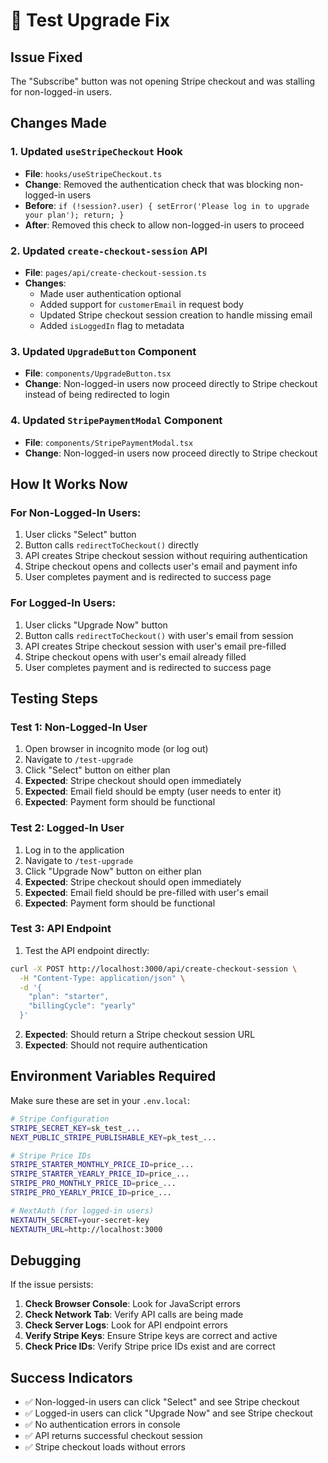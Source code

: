 # 🧪 Test Upgrade Fix

## Issue Fixed
The "Subscribe" button was not opening Stripe checkout and was stalling for non-logged-in users.

## Changes Made

### 1. Updated `useStripeCheckout` Hook
- **File**: `hooks/useStripeCheckout.ts`
- **Change**: Removed the authentication check that was blocking non-logged-in users
- **Before**: `if (!session?.user) { setError('Please log in to upgrade your plan'); return; }`
- **After**: Removed this check to allow non-logged-in users to proceed

### 2. Updated `create-checkout-session` API
- **File**: `pages/api/create-checkout-session.ts`
- **Changes**:
  - Made user authentication optional
  - Added support for `customerEmail` in request body
  - Updated Stripe checkout session creation to handle missing email
  - Added `isLoggedIn` flag to metadata

### 3. Updated `UpgradeButton` Component
- **File**: `components/UpgradeButton.tsx`
- **Change**: Non-logged-in users now proceed directly to Stripe checkout instead of being redirected to login

### 4. Updated `StripePaymentModal` Component
- **File**: `components/StripePaymentModal.tsx`
- **Change**: Non-logged-in users now proceed directly to Stripe checkout

## How It Works Now

### For Non-Logged-In Users:
1. User clicks "Select" button
2. Button calls `redirectToCheckout()` directly
3. API creates Stripe checkout session without requiring authentication
4. Stripe checkout opens and collects user's email and payment info
5. User completes payment and is redirected to success page

### For Logged-In Users:
1. User clicks "Upgrade Now" button
2. Button calls `redirectToCheckout()` with user's email from session
3. API creates Stripe checkout session with user's email pre-filled
4. Stripe checkout opens with user's email already filled
5. User completes payment and is redirected to success page

## Testing Steps

### Test 1: Non-Logged-In User
1. Open browser in incognito mode (or log out)
2. Navigate to `/test-upgrade`
3. Click "Select" button on either plan
4. **Expected**: Stripe checkout should open immediately
5. **Expected**: Email field should be empty (user needs to enter it)
6. **Expected**: Payment form should be functional

### Test 2: Logged-In User
1. Log in to the application
2. Navigate to `/test-upgrade`
3. Click "Upgrade Now" button on either plan
4. **Expected**: Stripe checkout should open immediately
5. **Expected**: Email field should be pre-filled with user's email
6. **Expected**: Payment form should be functional

### Test 3: API Endpoint
1. Test the API endpoint directly:
```bash
curl -X POST http://localhost:3000/api/create-checkout-session \
  -H "Content-Type: application/json" \
  -d '{
    "plan": "starter",
    "billingCycle": "yearly"
  }'
```
2. **Expected**: Should return a Stripe checkout session URL
3. **Expected**: Should not require authentication

## Environment Variables Required

Make sure these are set in your `.env.local`:

```bash
# Stripe Configuration
STRIPE_SECRET_KEY=sk_test_...
NEXT_PUBLIC_STRIPE_PUBLISHABLE_KEY=pk_test_...

# Stripe Price IDs
STRIPE_STARTER_MONTHLY_PRICE_ID=price_...
STRIPE_STARTER_YEARLY_PRICE_ID=price_...
STRIPE_PRO_MONTHLY_PRICE_ID=price_...
STRIPE_PRO_YEARLY_PRICE_ID=price_...

# NextAuth (for logged-in users)
NEXTAUTH_SECRET=your-secret-key
NEXTAUTH_URL=http://localhost:3000
```

## Debugging

If the issue persists:

1. **Check Browser Console**: Look for JavaScript errors
2. **Check Network Tab**: Verify API calls are being made
3. **Check Server Logs**: Look for API endpoint errors
4. **Verify Stripe Keys**: Ensure Stripe keys are correct and active
5. **Check Price IDs**: Verify Stripe price IDs exist and are correct

## Success Indicators

- ✅ Non-logged-in users can click "Select" and see Stripe checkout
- ✅ Logged-in users can click "Upgrade Now" and see Stripe checkout
- ✅ No authentication errors in console
- ✅ API returns successful checkout session
- ✅ Stripe checkout loads without errors
